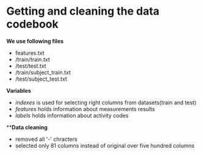 Getting and cleaning the data codebook
======================================

****We use following files****

  -  features.txt
  - /train/train.txt
  - /test/test.txt
  - /train/subject_train.txt
  - /test/subject_test.txt
 
****Variables****

  - *indexes*  is used for selecting right columns
  from datasets(train and test)
  - *features* holds information about measurements results
  - *labels* holds information about activity codes

****Data cleaning**
  - removed all '-' chracters
  - selected only 81 columns instead of original over five hundred columns



  